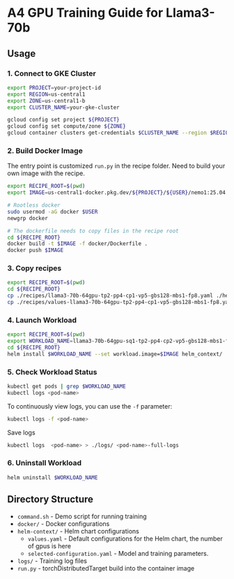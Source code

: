 # A4 GPU Training Guide for Llama3-70b

## Usage

### 1. Connect to GKE Cluster

```bash
export PROJECT=your-project-id
export REGION=us-central1
export ZONE=us-central1-b
export CLUSTER_NAME=your-gke-cluster

gcloud config set project ${PROJECT}
gcloud config set compute/zone ${ZONE}
gcloud container clusters get-credentials $CLUSTER_NAME --region $REGION
```

### 2. Build Docker Image

The entry point is customized `run.py` in the recipe folder.
Need to build your own image with the recipe.
```bash
export RECIPE_ROOT=$(pwd)
export IMAGE=us-central1-docker.pkg.dev/${PROJECT}/${USER}/nemo1:25.04

# Rootless docker
sudo usermod -aG docker $USER
newgrp docker

# The dockerfile needs to copy files in the recipe root
cd ${RECIPE_ROOT}
docker build -t $IMAGE -f docker/Dockerfile .
docker push $IMAGE
```

### 3. Copy recipes
```bash
export RECIPE_ROOT=$(pwd)
cd ${RECIPE_ROOT}
cp ./recipes/llama3-70b-64gpu-tp2-pp4-cp1-vp5-gbs128-mbs1-fp8.yaml ./helm_context/selected-configuration.yaml
cp ./recipes/values-llama3-70b-64gpu-tp2-pp4-cp1-vp5-gbs128-mbs1-fp8.yaml ./helm_context/values.yaml
```

### 4. Launch Workload

```bash
export RECIPE_ROOT=$(pwd)
export WORKLOAD_NAME=llama3-70b-64gpu-sq1-tp2-pp4-cp2-vp5-gbs128-mbs1-fp8
cd ${RECIPE_ROOT}
helm install $WORKLOAD_NAME --set workload.image=$IMAGE helm_context/
```

### 5. Check Workload Status

```bash
kubectl get pods | grep $WORKLOAD_NAME
kubectl logs <pod-name>
```

To continuously view logs, you can use the `-f` parameter:
```bash
kubectl logs -f <pod-name>
```

Save logs
```bash
kubectl logs  <pod-name> > ./logs/ <pod-name>-full-logs
```


### 6. Uninstall Workload

```bash
helm uninstall $WORKLOAD_NAME
```

## Directory Structure

- `command.sh` - Demo script for running training
- `docker/` - Docker configurations
- `helm-context/` - Helm chart configurations
  - `values.yaml` - Default configurations for the Helm chart, the number of gpus is here
  - `selected-configuration.yaml` - Model and training parameters.
- `logs/` - Training log files
- `run.py` - torchDistributedTarget build into the container image